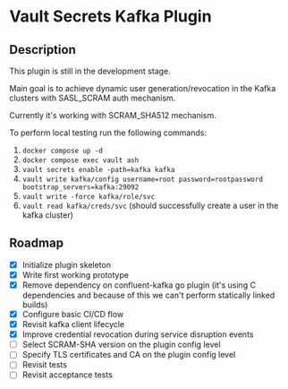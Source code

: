 # Vault Secrets Kafka Plugin

## Description

This plugin is still in the development stage.

Main goal is to achieve dynamic user generation/revocation in the Kafka clusters
with SASL_SCRAM auth mechanism.

Currently it's working with SCRAM_SHA512 mechanism.

To perform local testing run the following commands:

1. `docker compose up -d`
2. `docker compose exec vault ash`
3. `vault secrets enable -path=kafka kafka`
4. `vault write kafka/config username=root password=rootpassword bootstrap_servers=kafka:29092`
5. `vault write -force kafka/role/svc`
6. `vault read kafka/creds/svc` (should successfully create a user in the kafka
   cluster)

## Roadmap

- [x] Initialize plugin skeleton
- [x] Write first working prototype
- [x] Remove dependency on confluent-kafka go plugin (it's using C dependencies
      and because of this we can't perform statically linked builds)
- [x] Configure basic CI/CD flow
- [x] Revisit kafka client lifecycle
- [x] Improve credential revocation during service disruption events
- [ ] Select SCRAM-SHA version on the plugin config level
- [ ] Specify TLS certificates and CA on the plugin config level
- [ ] Revisit tests
- [ ] Revisit acceptance tests
